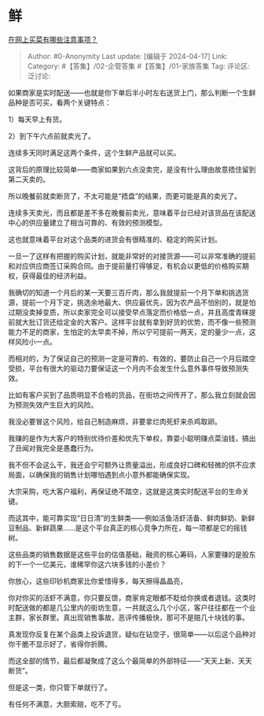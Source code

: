 # 鲜
[在网上买菜有哪些注意事项？](https://www.zhihu.com/question/584958651/answer/3468477843)

> Author: #0-Anonymity
> Last update: [编辑于 2024-04-17]
> Link:
> Category: #【答集】/02-企管答集 #【答集】/01-家族答集 
> Tag: 
> 评论区:
> 泛讨论:

如果商家是实时配送——也就是你下单后半小时左右送货上门，那么判断一个生鲜品种是否可买，看两个关键特点：

1）每天早上有货。

2）到下午六点前就卖光了。

连续多天同时满足这两个条件，这个生鲜产品就可以买。

这背后的原理比较简单——商家如果到六点没卖完，是没有什么理由故意捂住留到第二天卖的。

所以晚餐前就卖断货了，不太可能是“捂盘”的结果，而更可能是真的卖光了。

连续多天卖光，而且都是差不多在晚餐前卖光，意味着平台已经对该货品在该配送中心的供应量建立了相当可靠的、有效的预测模型。

这也就意味着平台对这个品类的进货会有很精准的、稳定的购买计划。

一旦一了这样有把握的购买计划，就能非常好的对接货源——可以非常准确的提前和对应供应商签订采购合同。由于提前量打得够足，有机会以更低的价格购买期权，获得最佳的经济利益。

我确切的知道一个月后的某一天要三百斤肉，那么我就提前一个月下单和挑选货源，提前一个月下定，挑选余地最大、供应最优先，因为农产品不怕别的，就是怕过期没卖掉变质，所以卖家完全可以接受早点落定而价格低一点，并且高度青睐提前就大批订货还给定金的大客户。这样平台就有拿到好货的优势，而不像一些预测能力不足的商家，生怕定的太早卖不掉，所以宁可提前一两天，定的量少一点，这样风险小一点。

而相对的，为了保证自己的预测一定是可靠的、有效的，要防止自己一个月后踏空受损，平台有很大的驱动力要保证这一个月内不会发生什么意外事件导致预测失效。

比如有客户买到了品质明显不合格的货品，在街坊之间传开了，那么我立刻就会因为预测失效产生巨大的风险。

我没必要冒这个风险，给自己制造麻烦，非要拿烂肉死虾来杀鸡取卵。

我赚的是作为大客户的特别优待价差和优先下单权，靠耍小聪明赚点菜油钱，搞出了丑闻对我完全是愚蠢行为。

我不但不会这么干，我还会宁可额外让质量溢出，形成良好口碑和轻微的供不应求局面，以确保我的销售计划哪怕遇到点小意外都能确保实现。

大宗采购，吃大客户福利，再保证绝不踏空，这就是这类实时配送平台的生命关键。

而这其中，能可靠实现“日日清”的生鲜类——例如活鱼活虾活备、鲜肉鲜奶、新鲜豆制品、新鲜蔬果……是这个平台真正的核心竞争力所在，每一项都是它的摇钱树。

这些品类的销售数据是这些平台的估值基础，融资的核心筹码，人家要赚的是股东的下一个一亿美元，谁稀罕你这六块多钱的小差价？

你放心，这些印钞机商家比你爱惜得多，每天擦得晶晶亮，

你对你买的活虾不满意，你只要反馈，商家肯定眼都不眨给你换或者退钱。这类时时配送做的都是几公里内的街坊生意，一共就这么几个小区，客户往往都在一个业主群，家长群里。真出现销售事故，恶评传播极快，那可不是赔几十块钱的事。

真发现你反复在某个品类上投诉退货，疑似在钻空子，很简单——以后这个品种对你干脆不显示好了，省得你折腾。

而这全部的情节，最后都凝聚成了这么个最简单的外部特征——“天天上新、天天断货”。

但是这一类，你只管下单就行了。

有任何不满意，大胆索赔，吃不了亏。